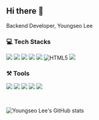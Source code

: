 ## Hi there 👋

Backend Developer, Youngseo Lee

### 💻 Tech Stacks

<img src="https://img.shields.io/badge/Python-f9f4f4?style=for-the-badge&logo=Python&logoColor=blue"> <img src="https://img.shields.io/badge/Jupyter-f9f4f4?style=for-the-badge&logo=Jupyter&logoColor=blue">
<img src="https://img.shields.io/badge/JavaScript-f9f4f4?style=for-the-badge&logo=javascript&logoColor=F7DF1E"/>
<img src="https://img.shields.io/badge/Node.js-f9f4f4?style=for-the-badge&logo=node.js&logoColor=F7DF1E"/>
<img src="https://img.shields.io/badge/MySQL-f9f4f4?style=for-the-badge&logo=MySQL&logoColor=4479A1">
<img  alt="HTML5" src="https://img.shields.io/badge/HTML5-f9f4f4?style=for-the-badge&logo=html5&logoColor=red">
<img src="https://img.shields.io/badge/CSS3-f9f4f4?style=for-the-badge&logo=css3&logoColor=1572B6"/>


### ⚒️ Tools

<img src="https://img.shields.io/badge/Slack-f9f4f4?style=for-the-badge&logo=Slack&logoColor=4A154B"/> <img src="https://img.shields.io/badge/Trello-f9f4f4?style=for-the-badge&logo=Trello&logoColor=blue"/> <img src="https://img.shields.io/badge/Git-f9f4f4?style=for-the-badge&logo=Git&logoColor=070000"/> <img src="https://img.shields.io/badge/GitHub-f9f4f4?style=for-the-badge&logo=GitHub&logoColor=070000"/> <img src="https://img.shields.io/badge/Notion-f9f4f4?style=for-the-badge&logo=Notion&logoColor=070000"/>

<br>

![Youngseo Lee's GitHub stats](https://github-readme-stats.vercel.app/api?username=Seoya0512&theme=dracula&show_icons=true)






























